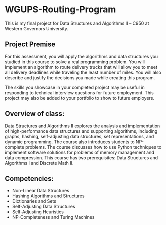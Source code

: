 # WGUPS-Routing-Program
This is my final project for Data Structures and Algorithms II – C950 at Western Governors University.

## Project Premise
For this assessment, you will apply the algorithms and data structures you studied in this course to solve a real programming problem. You will implement an algorithm to route delivery trucks that will allow you to meet all delivery deadlines while traveling the least number of miles. You will also describe and justify the decisions you made while creating this program.

The skills you showcase in your completed project may be useful in responding to technical interview questions for future employment. This project may also be added to your portfolio to show to future employers.

## Overview of class:
Data Structures and Algorithms II explores the analysis and implementation of high-performance data structures and supporting algorithms, including graphs, hashing, self-adjusting data structures, set representations, and dynamic programming. The course also introduces students to NP-complete problems. The course discusses how to use Python techniques to implement software solutions for problems of memory management and data compression. This course has two prerequisites: Data Structures and Algorithms I and Discrete Math II.

## Competencies:
* Non-Linear Data Structures
* Hashing Algorithms and Structures
* Dictionaries and Sets
* Self-Adjusting Data Structures
* Self-Adjusting Heuristics
* NP-Completeness and Turing Machines 
